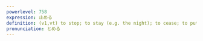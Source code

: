 ```yaml
---
powerlevel: 758
expression: 止める
definition: (v1,vt) to stop; to stay (e.g. the night); to cease; to put an end to; to contain; to keep (in position, in place); to limit; to record (e.g. a fact); to retain; (P)
pronunciation: とめる
---
```

